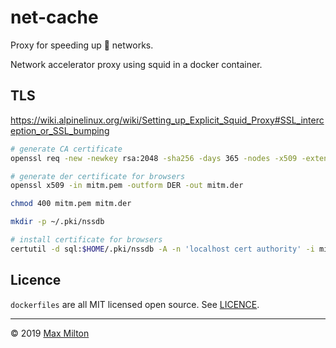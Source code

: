 # net-cache

Proxy for speeding up 💩 networks.

Network accelerator proxy using squid in a docker container.

## TLS

<https://wiki.alpinelinux.org/wiki/Setting_up_Explicit_Squid_Proxy#SSL_interception_or_SSL_bumping>

```sh
# generate CA certificate
openssl req -new -newkey rsa:2048 -sha256 -days 365 -nodes -x509 -extensions v3_ca -keyout mitm.pem  -out mitm.pem

# generate der certificate for browsers
openssl x509 -in mitm.pem -outform DER -out mitm.der

chmod 400 mitm.pem mitm.der

mkdir -p ~/.pki/nssdb

# install certificate for browsers
certutil -d sql:$HOME/.pki/nssdb -A -n 'localhost cert authority' -i mitm.der -t TCP,TCP,TCP
```

## Licence

`dockerfiles` are all MIT licensed open source. See [LICENCE](https://github.com/MaxMilton/dockerfiles/blob/master/LICENCE).

-----

© 2019 [Max Milton](https://maxmilton.com)
